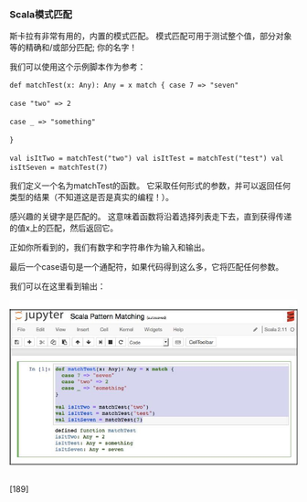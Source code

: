 ### Scala模式匹配

斯卡拉有非常有用的，内置的模式匹配。 模式匹配可用于测试整个值，部分对象等的精确和/或部分匹配; 你的名字！

我们可以使用这个示例脚本作为参考：


```
def matchTest(x: Any): Any = x match { case 7 => "seven"

case "two" => 2

case _ => "something"

}

val isItTwo = matchTest("two") val isItTest = matchTest("test") val isItSeven = matchTest(7)

```
我们定义一个名为matchTest的函数。 它采取任何形式的参数，并可以返回任何类型的结果（不知道这是否是真实的编程！）。

感兴趣的关键字是匹配的。 这意味着函数将沿着选择列表走下去，直到获得传递的值x上的匹配，然后返回它。

正如你所看到的，我们有数字和字符串作为输入和输出。

最后一个case语句是一个通配符，如果代码得到这么多，它将匹配任何参数。

我们可以在这里看到输出：

![](/assets/我是不玩.jpg)
 
















[189]
